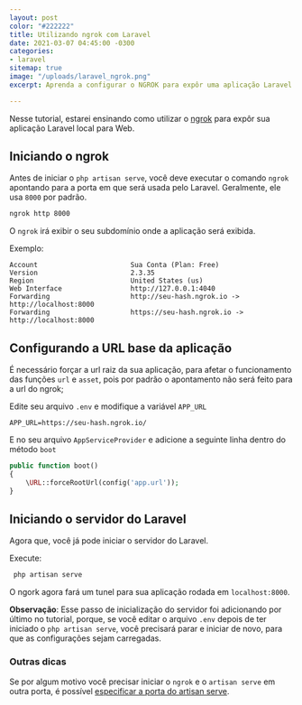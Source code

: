 ```yaml
---
layout: post
color: "#222222"
title: Utilizando ngrok com Laravel
date: 2021-03-07 04:45:00 -0300
categories:
- laravel
sitemap: true
image: "/uploads/laravel_ngrok.png"
excerpt: Aprenda a configurar o NGROK para expôr uma aplicação Laravel na web

---
```

Nesse tutorial, estarei ensinando como utilizar o [ngrok](https://ngrok.com/download) para expôr sua aplicação Laravel local para Web.

## Iniciando o ngrok

Antes de iniciar o `php artisan serve`, você deve executar o comando `ngrok` apontando para a porta em que será usada pelo Laravel. Geralmente, ele usa `8000` por padrão.

```bash
ngrok http 8000
```

O `ngrok` irá exibir o seu subdomínio onde a aplicação será exibida.

Exemplo:

```text
Account                       Sua Conta (Plan: Free)                                
Version                       2.3.35                                                      
Region                        United States (us)                                          
Web Interface                 http://127.0.0.1:4040                                       
Forwarding                    http://seu-hash.ngrok.io -> http://localhost:8000
Forwarding                    https://seu-hash.ngrok.io -> http://localhost:8000 
```

## Configurando a URL base da aplicação

É necessário forçar a url raiz da sua aplicação, para afetar o funcionamento das funções `url` e `asset`, pois por padrão o apontamento não será feito para a url do ngrok;

Edite seu arquivo `.env` e modifique a variável `APP_URL`

```env
APP_URL=https://seu-hash.ngrok.io/
```

E no seu arquivo `AppServiceProvider` e adicione a seguinte linha dentro do método `boot`

```php
public function boot()
{
	\URL::forceRootUrl(config('app.url'));
}
```

## Iniciando o servidor do Laravel

Agora que, você já pode iniciar o servidor do Laravel.

Execute:

```bash
 php artisan serve
```

O ngork agora fará um tunel para sua aplicação rodada em `localhost:8000`. 

**Observação**: Esse passo de inicialização do servidor foi adicionando por último no tutorial, porque, se você editar o arquivo `.env` depois de ter iniciado o `php artisan serve`, você precisará parar e iniciar de novo, para que as configurações sejam carregadas.

### Outras dicas

Se por algum motivo você precisar iniciar o `ngrok` e o `artisan serve` em outra porta, é possível [especificar a porta do artisan serve](/blog/2020/12/24/como-definir-a-porta-usada-no-php-artisan-serve).
